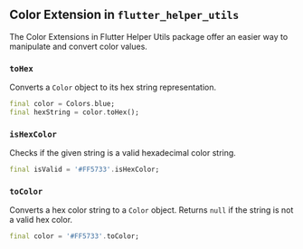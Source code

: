 ## Color Extension in `flutter_helper_utils`

The Color Extensions in Flutter Helper Utils package offer an easier way to manipulate and convert color values.

### `toHex`

Converts a `Color` object to its hex string representation.

```dart
final color = Colors.blue;
final hexString = color.toHex();
```

### `isHexColor`

Checks if the given string is a valid hexadecimal color string.

```dart
final isValid = '#FF5733'.isHexColor;
```

### `toColor`

Converts a hex color string to a `Color` object. Returns `null` if the string is not a valid hex color.

```dart
final color = '#FF5733'.toColor;
```
